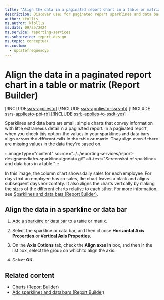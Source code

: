 ```yaml
---
title: "Align the data in a paginated report chart in a table or matrix"
description: Discover uses for paginated report sparklines and data bars in Report Builder. These small, simple charts convey information with the minimum amount of detail.
author: kfollis
ms.author: kfollis
ms.date: 09/25/2024
ms.service: reporting-services
ms.subservice: report-design
ms.topic: conceptual
ms.custom:
  - updatefrequency5
---
```

# Align the data in a paginated report chart in a table or matrix (Report Builder)

[!INCLUDE[ssrs-appliesto](../../includes/ssrs-appliesto.md)] [!INCLUDE [ssrs-appliesto-ssrs-rb](../../includes/ssrs-appliesto-ssrs-rb.md)] [!INCLUDE [ssrs-appliesto-pbi-rb](../../includes/ssrs-appliesto-pbi-rb.md)] [!INCLUDE [ssrb-applies-to-ssdt-yes](../../includes/ssrb-applies-to-ssdt-yes.md)]

  Sparklines and data bars are small, simple charts that convey information with little extraneous detail in a paginated report. In a paginated report, when you check this option, the values in your sparklines and data bars align across the different cells in the table or matrix. They align even if there are missing values in the data they're based on.  
  
 :::image type="content" source="../../reporting-services/report-design/media/rs-sparklinealigndata.gif" alt-text="Screenshot of sparklines and data bars in a table.":::
 
  
 In this image, the column chart shows daily sales for each employee. For days that an employee has no sales, the chart leaves a blank and aligns subsequent days horizontally. It also aligns the charts vertically by making the sizes of the different charts relative to each other. For more information, see [Sparklines and data bars &#40;Report Builder&#41;](../../reporting-services/report-design/sparklines-and-data-bars-report-builder-and-ssrs.md).  
  
## Align the data in a sparkline or data bar  
  
1.  [Add a sparkline or data bar](../../reporting-services/report-design/add-sparklines-and-data-bars-report-builder-and-ssrs.md) to a table or matrix.  
  
1. Select the sparkline or data bar, and then choose **Horizontal Axis Properties** or **Vertical Axis Properties**.  
  
1.  On the **Axis Options** tab, check the **Align axes in** box, and then in the list box, select the group on which to align the axis.  
  
1.  Select **OK**.
  
## Related content

- [Charts &#40;Report Builder&#41;](../../reporting-services/report-design/charts-report-builder-and-ssrs.md)
- [Add sparklines and data bars &#40;Report Builder&#41;](../../reporting-services/report-design/add-sparklines-and-data-bars-report-builder-and-ssrs.md)
